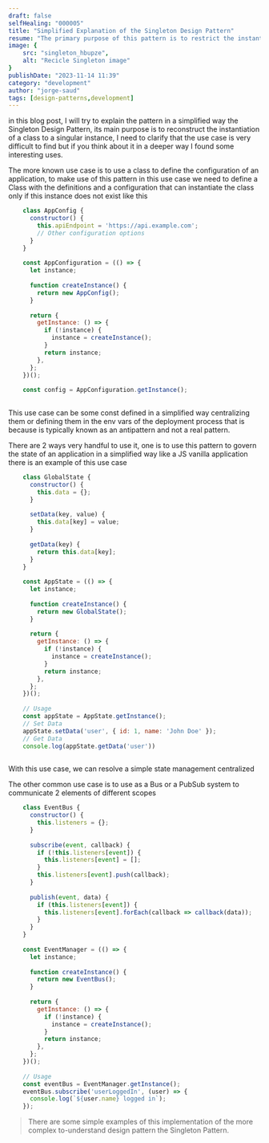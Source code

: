 ```yaml
---
draft: false
selfHealing: "000005"
title: "Simplified Explanation of the Singleton Design Pattern"
resume: "The primary purpose of this pattern is to restrict the instantiation of a class to a single instance. Although its use cases can be rare, Jorge highlights some practical applications."
image: {
    src: "singleton_hbupze",
    alt: "Recicle Singleton image"
}
publishDate: "2023-11-14 11:39"
category: "development"
author: "jorge-saud"
tags: [design-patterns,development]
---
```

in this blog post, I will try to explain the pattern in a simplified way the Singleton Design Pattern, its main purpose is to reconstruct the instantiation of a class to a singular instance, I need to clarify that the use case is very difficult to find but if you think about it in a deeper way I found some interesting uses.

The more known use case is to use a class to define the configuration of an application, to make use of this pattern in this use case we need to define a Class with the definitions and a configuration that can instantiate the class only if this instance does not exist like this
```js
    class AppConfig {
      constructor() {
        this.apiEndpoint = 'https://api.example.com';
        // Other configuration options
      }
    }
    
    const AppConfiguration = (() => {
      let instance;
    
      function createInstance() {
        return new AppConfig();
      }
    
      return {
        getInstance: () => {
          if (!instance) {
            instance = createInstance();
          }
          return instance;
        },
      };
    })();
    
    const config = AppConfiguration.getInstance();
    
```

This use case can be some const defined in a simplified way centralizing them or defining them in the env vars of the deployment process that is because is typically known as an antipattern and not a real pattern.

There are 2 ways very handful to use it, one is to use this pattern to govern the state of an application in a simplified way like a JS vanilla application there is an example of this use case

```js
    class GlobalState {
      constructor() {
        this.data = {};
      }
    
      setData(key, value) {
        this.data[key] = value;
      }
    
      getData(key) {
        return this.data[key];
      }
    }
    
    const AppState = (() => {
      let instance;
    
      function createInstance() {
        return new GlobalState();
      }
    
      return {
        getInstance: () => {
          if (!instance) {
            instance = createInstance();
          }
          return instance;
        },
      };
    })();
    
    // Usage
    const appState = AppState.getInstance();
    // Set Data
    appState.setData('user', { id: 1, name: 'John Doe' });
    // Get Data
    console.log(appState.getData('user'))
    
```

With this use case, we can resolve a simple state management centralized

The other common use case is to use as a Bus or a PubSub system to communicate 2 elements of different scopes

```js
    class EventBus {
      constructor() {
        this.listeners = {};
      }
    
      subscribe(event, callback) {
        if (!this.listeners[event]) {
          this.listeners[event] = [];
        }
        this.listeners[event].push(callback);
      }
    
      publish(event, data) {
        if (this.listeners[event]) {
          this.listeners[event].forEach(callback => callback(data));
        }
      }
    }
    
    const EventManager = (() => {
      let instance;
    
      function createInstance() {
        return new EventBus();
      }
    
      return {
        getInstance: () => {
          if (!instance) {
            instance = createInstance();
          }
          return instance;
        },
      };
    })();
    
    // Usage
    const eventBus = EventManager.getInstance();
    eventBus.subscribe('userLoggedIn', (user) => {
      console.log(`${user.name} logged in`);
    });
```

> There are some simple examples of this implementation of the more complex to-understand design pattern the Singleton Pattern.
